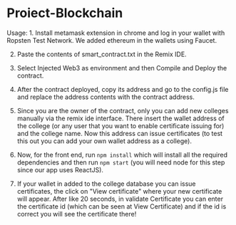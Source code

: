 # Proiect-Blockchain
Usage: 1. Install metamask extension in chrome and log in your wallet with Ropsten Test Network. We added ethereum in the wallets using Faucet.

2. Paste the contents of smart_contract.txt in the Remix IDE.

3. Select Injected Web3 as environment and then Compile and Deploy the contract.

4. After the contract deployed, copy its address and go to the config.js file
and replace the address contents with the contract address. 

5. Since you are the owner of the contract, only you can add new colleges manually via the remix ide interface. There insert the wallet address of the college (or any user that you want to enable certificate issuing for) and the college name. Now this address can issue certificates (to test this out you can add your own wallet address as a college). 

6.  Now, for the front end, run `npm install` which will install all the required dependencies and then run `npm start` (you will need node for this step since our app uses ReactJS).

7. If your wallet in added to the college database you can issue certificates, the click on "View certificate" where your new certificate will appear. After like 20 seconds, in validate Certificate you can enter the certificate id (which can be seen at View Certificate) and if the id is correct you will see the certificate there!
